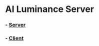# AI Luminance Server

### - [Server](https://ai-luminance.herokuapp.com/)
### - [Client](https://aboqasem.github.io/ai-luminance/)
